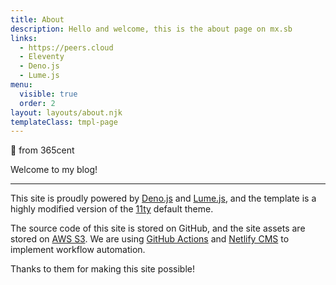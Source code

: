 ```yaml
---
title: About
description: Hello and welcome, this is the about page on mx.sb
links:
  - https://peers.cloud
  - Eleventy
  - Deno.js
  - Lume.js
menu:
  visible: true
  order: 2
layout: layouts/about.njk
templateClass: tmpl-page
---
```

👋 from 365cent

Welcome to my blog!

***

This site is proudly powered by [Deno.js](https://deno.land) and [Lume.js](https://lume.land), and the template is a highly modified version of the [11ty](https://www.11ty.dev) default theme.

The source code of this site is stored on GitHub, and the site assets are stored on [AWS S3](https://aws.amazon.com/s3/). We are using [GitHub Actions](https://github.com/features/actions) and [Netlify CMS](https://www.netlifycms.org) to implement workflow automation.

Thanks to them for making this site possible!
